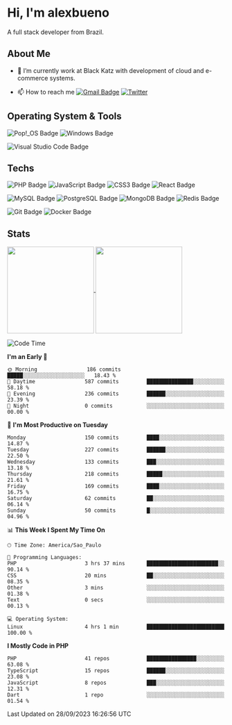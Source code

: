 # Hi, I'm alexbueno

A full stack developer from Brazil.

## About Me

- 🌱 I’m currently work at Black Katz with development of cloud and e-commerce systems.

- 📫 How to reach me [![Gmail Badge](https://img.shields.io/badge/-gmail-c14438?style=for-the-badge&logo=Gmail&logoColor=ffffff)](mailto:alexsandrofbueno@gmail.com) [![Twitter](https://img.shields.io/badge/twitter-1DA1F2.svg?style=for-the-badge&logo=twitter&logoColor=ffffff)](https://twitter.com/Alex_Bueno_7)

## Operating System & Tools

![Pop!_OS Badge](https://img.shields.io/badge/Pop!__OS-48B9C7?logo=popos&logoColor=fff&style=flat)
![Windows Badge](https://img.shields.io/badge/Windows-0078D6?logo=windows&logoColor=fff&style=flat)

![Visual Studio Code Badge](https://img.shields.io/badge/Visual%20Studio%20Code-007ACC?logo=visualstudiocode&logoColor=fff&style=flat)

## Techs

![PHP Badge](https://img.shields.io/badge/PHP-777BB4?logo=php&logoColor=fff&style=flat)
![JavaScript Badge](https://img.shields.io/badge/JavaScript-F7DF1E?logo=javascript&logoColor=000&style=flat)
![CSS3 Badge](https://img.shields.io/badge/CSS3-1572B6?logo=css3&logoColor=fff&style=flat)
![React Badge](https://img.shields.io/badge/React-61DAFB?logo=react&logoColor=000&style=flat)

![MySQL Badge](https://img.shields.io/badge/MySQL-4479A1?logo=mysql&logoColor=fff&style=flat)
![PostgreSQL Badge](https://img.shields.io/badge/PostgreSQL-4169E1?logo=postgresql&logoColor=fff&style=flat)
![MongoDB Badge](https://img.shields.io/badge/MongoDB-47A248?logo=mongodb&logoColor=fff&style=flat)
![Redis Badge](https://img.shields.io/badge/Redis-DC382D?logo=redis&logoColor=fff&style=flat)

![Git Badge](https://img.shields.io/badge/Git-F05032?logo=git&logoColor=fff&style=flat)
![Docker Badge](https://img.shields.io/badge/Docker-2496ED?logo=docker&logoColor=fff&style=flat)


## Stats

<a href="https://github.com/anuraghazra/github-readme-stats">
  <img height=200 align="center" src="https://github-readme-stats.vercel.app/api?username=alexbueno7&theme=dark" />
</a>
<a href="https://github.com/anuraghazra/convoychat">
  <img height=200 align="center" src="https://github-readme-stats.vercel.app/api/top-langs?username=alexbueno7&layout=compact&langs_count=8&card_width=320&theme=dark" />
</a>

<!--START_SECTION:waka-->
![Code Time](http://img.shields.io/badge/Code%20Time-801%20hrs%2024%20mins-blue)

**I'm an Early 🐤** 

```text
🌞 Morning                186 commits         █████░░░░░░░░░░░░░░░░░░░░   18.43 % 
🌆 Daytime                587 commits         ███████████████░░░░░░░░░░   58.18 % 
🌃 Evening                236 commits         ██████░░░░░░░░░░░░░░░░░░░   23.39 % 
🌙 Night                  0 commits           ░░░░░░░░░░░░░░░░░░░░░░░░░   00.00 % 
```
📅 **I'm Most Productive on Tuesday** 

```text
Monday                   150 commits         ████░░░░░░░░░░░░░░░░░░░░░   14.87 % 
Tuesday                  227 commits         ██████░░░░░░░░░░░░░░░░░░░   22.50 % 
Wednesday                133 commits         ███░░░░░░░░░░░░░░░░░░░░░░   13.18 % 
Thursday                 218 commits         █████░░░░░░░░░░░░░░░░░░░░   21.61 % 
Friday                   169 commits         ████░░░░░░░░░░░░░░░░░░░░░   16.75 % 
Saturday                 62 commits          ██░░░░░░░░░░░░░░░░░░░░░░░   06.14 % 
Sunday                   50 commits          █░░░░░░░░░░░░░░░░░░░░░░░░   04.96 % 
```


📊 **This Week I Spent My Time On** 

```text
🕑︎ Time Zone: America/Sao_Paulo

💬 Programming Languages: 
PHP                      3 hrs 37 mins       ███████████████████████░░   90.14 % 
CSS                      20 mins             ██░░░░░░░░░░░░░░░░░░░░░░░   08.35 % 
Other                    3 mins              ░░░░░░░░░░░░░░░░░░░░░░░░░   01.38 % 
Text                     0 secs              ░░░░░░░░░░░░░░░░░░░░░░░░░   00.13 % 

💻 Operating System: 
Linux                    4 hrs 1 min         █████████████████████████   100.00 % 
```

**I Mostly Code in PHP** 

```text
PHP                      41 repos            ████████████████░░░░░░░░░   63.08 % 
TypeScript               15 repos            ██████░░░░░░░░░░░░░░░░░░░   23.08 % 
JavaScript               8 repos             ███░░░░░░░░░░░░░░░░░░░░░░   12.31 % 
Dart                     1 repo              ░░░░░░░░░░░░░░░░░░░░░░░░░   01.54 % 
```




 Last Updated on 28/09/2023 16:26:56 UTC
<!--END_SECTION:waka-->
